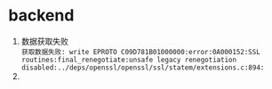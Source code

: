 # backend
1. 数据获取失败  
```获取数据失败: write EPROTO C09D781B01000000:error:0A000152:SSL routines:final_renegotiate:unsafe legacy renegotiation disabled:../deps/openssl/openssl/ssl/statem/extensions.c:894:```
2. 